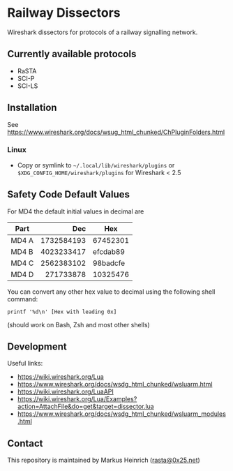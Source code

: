 # Railway Dissectors

Wireshark dissectors for protocols of a railway signalling network.

## Currently available protocols

  * RaSTA
  * SCI-P
  * SCI-LS

## Installation

See https://www.wireshark.org/docs/wsug_html_chunked/ChPluginFolders.html

### Linux

  * Copy or symlink to `~/.local/lib/wireshark/plugins` or `$XDG_CONFIG_HOME/wireshark/plugins` for Wireshark < 2.5

## Safety Code Default Values

For MD4 the default initial values in decimal are

| Part  | Dec        | Hex      |
| ---   | ---------: | -------- |
| MD4 A | 1732584193 | 67452301 |
| MD4 B | 4023233417 | efcdab89 |
| MD4 C | 2562383102 | 98badcfe |
| MD4 D |  271733878 | 10325476 |

You can convert any other hex value to decimal using the following shell command:
```shell
printf '%d\n' [Hex with leading 0x]
```
(should work on Bash, Zsh and most other shells)

## Development

Useful links:

* https://wiki.wireshark.org/Lua
* https://www.wireshark.org/docs/wsdg_html_chunked/wsluarm.html
* https://wiki.wireshark.org/LuaAPI
* https://wiki.wireshark.org/Lua/Examples?action=AttachFile&do=get&target=dissector.lua
* https://www.wireshark.org/docs/wsdg_html_chunked/wsluarm_modules.html

## Contact

This repository is maintained by Markus Heinrich ([rasta@0x25.net](mailto:rasta@0x25.net))
